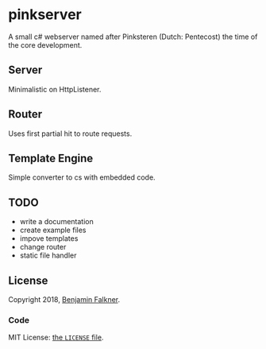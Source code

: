 # pinkserver
A small c# webserver named after Pinksteren (Dutch: Pentecost) the time of the core development.

## Server
Minimalistic on HttpListener.

## Router
Uses first partial hit to route requests.

## Template Engine
Simple converter to cs with embedded code.

## TODO

 * write a documentation
 * create example files
 * impove templates
 * change router 
 * static file handler

## License

Copyright 2018, [Benjamin Falkner](http://bennof.github.io/).

### Code

MIT License: [the `LICENSE` file](https://github.com/bennof/pinkserver/blob/master/LICENSE).